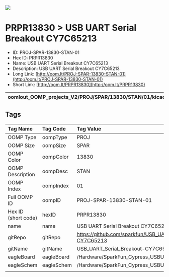 


  
![][im]
# PRPR13830 > USB UART Serial Breakout CY7C65213

- ID: PROJ-SPAR-13830-STAN-01
- Hex ID: PRPR13830
- Name: USB UART Serial Breakout CY7C65213
- Description: USB UART Serial Breakout CY7C65213
- Long Link: [http://oom.lt/PROJ-SPAR-13830-STAN-01](http://oom.lt/PROJ-SPAR-13830-STAN-01)
- Short Link: [http://oom.lt/PRPR13830](http://oom.lt/PRPR13830)
  

|oomlout_OOMP_projects_V2/PROJ/SPAR/13830/STAN/01/kicadPcb3dFront.png|oomlout_OOMP_projects_V2/PROJ/SPAR/13830/STAN/01/kicadPcb3dBack.png|oomlout_OOMP_projects_V2/PROJ/SPAR/13830/STAN/01/kicadPcb3d.png||
| :---: | :---: | :---: | :---: |

## Tags
  

|Tag Name|Tag Code|Tag Value|
| :--- | :--- | :--- |
|OOMP Type|oompType|PROJ|
|OOMP Size|oompSize|SPAR|
|OOMP Color|oompColor|13830|
|OOMP Description|oompDesc|STAN|
|OOMP Index|oompIndex|01|
|Full OOMP ID|oompID|PROJ-SPAR-13830-STAN-01|
|Hex ID (short code)|hexID|PRPR13830|
|name|name|USB UART Serial Breakout CY7C65213|
|gitRepo|gitRepo|https://github.com/sparkfun/USB_UART_Serial_Breakout-CY7C65213|
|gitName|gitName|USB_UART_Serial_Breakout-CY7C65213|
|eagleBoard|eagleBoard|/Hardware/SparkFun_Cypress_USBUART_BOB.brd|
|eagleSchem|eagleSchem|/Hardware/SparkFun_Cypress_USBUART_BOB.sch|
||||



[im]: PROJ/SPAR/13830/STAN/01/kicadPcb3d_450.png
